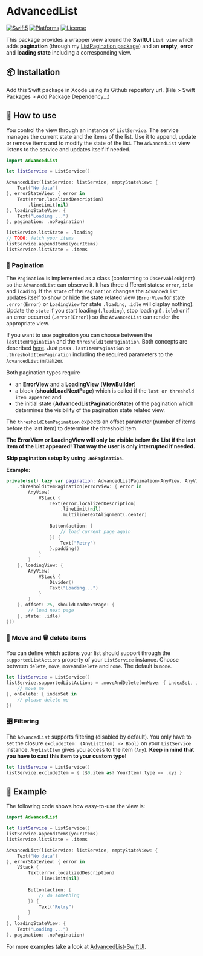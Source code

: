 # AdvancedList

[![Swift5](https://img.shields.io/badge/swift5-compatible-green.svg?longCache=true&style=flat-square)](https://developer.apple.com/swift)
[![Platforms](https://img.shields.io/badge/platform-iOS%20%7C%20macOS%20%7C%20tvOS-lightgrey.svg?longCache=true&style=flat-square)](https://www.apple.com)
[![License](https://img.shields.io/badge/license-MIT-lightgrey.svg?longCache=true&style=flat-square)](https://en.wikipedia.org/wiki/MIT_License)

This package provides a wrapper view around the **SwiftUI** `List view` which adds **pagination** (through my [ListPagination package](https://github.com/crelies/ListPagination)) and an **empty**, **error** and **loading state** including a corresponding view.

## 📦 Installation

Add this Swift package in Xcode using its Github repository url. (File > Swift Packages > Add Package Dependency...)

## 🚀 How to use

You control the view through an instance of `ListService`. The service manages the current state and the items of the list.
Use it to append, update or remove items and to modify the state of the list. The `AdvancedList` view listens to the service and updates itself if needed.

```swift
import AdvancedList

let listService = ListService()

AdvancedList(listService: listService, emptyStateView: {
    Text("No data")
}, errorStateView: { error in
    Text(error.localizedDescription)
        .lineLimit(nil)
}, loadingStateView: {
    Text("Loading ...")
}, pagination: .noPagination)

listService.listState = .loading
// TODO: fetch your items
listService.appendItems(yourItems)
listService.listState = .items
```

### 📄 Pagination

The `Pagination` is implemented as a class (conforming to `ObservableObject`) so the `AdvancedList` can observe it.
It has three different states: `error`, `idle` and `loading`. If the `state` of the `Pagination` changes the `AdvancedList` updates itself to show or hide the state related view (`ErrorView` for state `.error(Error)` or `LoadingView` for state `.loading`, `.idle` will display nothing). Update the `state` if you start loading (`.loading`), stop loading ( `.idle`) or if an error occurred (`.error(Error)`) so the `AdvancedList` can render the appropriate view.

If you want to use pagination you can choose between the `lastItemPagination` and the `thresholdItemPagination`. Both concepts are described [here](https://github.com/crelies/ListPagination). Just pass `.lastItemPagination` or `.thresholdItemPagination` including the required parameters to the `AdvancedList` initializer.

Both pagination types require

- an **ErrorView** and a **LoadingView** (**ViewBuilder**)
- a block (**shouldLoadNextPage**) which is called if the `last or threshold item appeared` and
- the initial state (**AdvancedListPaginationState**) of the pagination which determines the visibility of the pagination state related view.

The `thresholdItemPagination` expects an offset parameter (number of items before the last item) to determine the threshold item.

**The ErrorView or LoadingView will only be visible below the List if the last item of the List appeared! That way the user is only interrupted if needed.**

**Skip pagination setup by using `.noPagination`.**

**Example:**

```swift
private(set) lazy var pagination: AdvancedListPagination<AnyView, AnyView> = {
    .thresholdItemPagination(errorView: { error in
        AnyView(
            VStack {
                Text(error.localizedDescription)
                    .lineLimit(nil)
                    .multilineTextAlignment(.center)
                
                Button(action: {
                    // load current page again
                }) {
                    Text("Retry")
                }.padding()
            }
        )
    }, loadingView: {
        AnyView(
            VStack {
                Divider()
                Text("Loading...")
            }
        )
    }, offset: 25, shouldLoadNextPage: {
        // load next page
    }, state: .idle)
}()
```

### 📁 Move and 🗑️ delete items

You can define which actions your list should support through the `supportedListActions` property of your `ListService` instance.
Choose between `delete`, `move`, `moveAndDelete` and `none`. The default is `none`.

```swift
let listService = ListService()
listService.supportedListActions = .moveAndDelete(onMove: { indexSet, index in
    // move me
}, onDelete: { indexSet in
    // please delete me
})
```

### 🎛️ Filtering

The `AdvancedList` supports filtering (disabled by default). You only have to set the closure `excludeItem: (AnyListItem) -> Bool)` on your `ListService` instance.
`AnyListItem` gives you access to the item (`Any`). **Keep in mind that you have to cast this item to your custom type!**

```swift
let listService = ListService()
listService.excludeItem = { ($0.item as? YourItem).type == .xyz }
```

## 🎁 Example

The following code shows how easy-to-use the view is:

```swift
import AdvancedList

let listService = ListService()
listService.appendItems(yourItems)
listService.listState = .items

AdvancedList(listService: listService, emptyStateView: {
    Text("No data")
}, errorStateView: { error in
    VStack {
        Text(error.localizedDescription)
            .lineLimit(nil)
        
        Button(action: {
            // do something
        }) {
            Text("Retry")
        }
    }
}, loadingStateView: {
    Text("Loading ...")
}, pagination: .noPagination)
```

For more examples take a look at [AdvancedList-SwiftUI](https://github.com/crelies/AdvancedList-SwiftUI).
